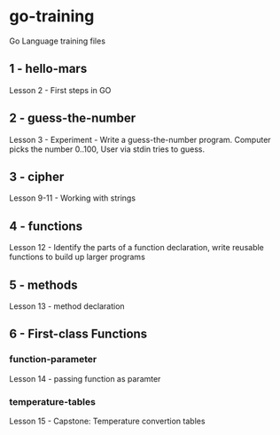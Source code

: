 # go-training

Go Language training files

## 1 - hello-mars

Lesson 2 - First steps in GO

## 2 - guess-the-number

Lesson 3 - Experiment - Write a guess-the-number program. Computer picks the number 0..100, User via stdin tries to guess.

## 3 - cipher

Lesson 9-11 - Working with strings

## 4 - functions

Lesson 12 - Identify the parts of a function declaration, write reusable functions to build up larger programs

## 5 - methods

Lesson 13 - method declaration

## 6 - First-class Functions

### function-parameter
Lesson 14 - passing function as paramter

### temperature-tables
Lesson 15 - Capstone: Temperature convertion tables
